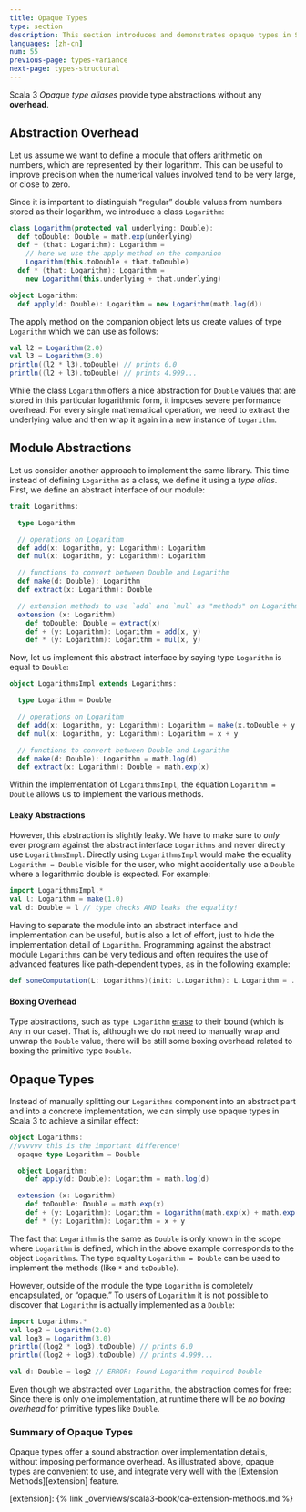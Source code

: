 ```yaml
---
title: Opaque Types
type: section
description: This section introduces and demonstrates opaque types in Scala 3.
languages: [zh-cn]
num: 55
previous-page: types-variance
next-page: types-structural
---
```


Scala 3 _Opaque type aliases_ provide type abstractions without any **overhead**.

## Abstraction Overhead

Let us assume we want to define a module that offers arithmetic on numbers, which are represented by their logarithm.
This can be useful to improve precision when the numerical values involved tend to be very large, or close to zero.

Since it is important to distinguish “regular” double values from numbers stored as their logarithm, we introduce a class `Logarithm`:

```scala
class Logarithm(protected val underlying: Double):
  def toDouble: Double = math.exp(underlying)
  def + (that: Logarithm): Logarithm =
    // here we use the apply method on the companion
    Logarithm(this.toDouble + that.toDouble)
  def * (that: Logarithm): Logarithm =
    new Logarithm(this.underlying + that.underlying)

object Logarithm:
  def apply(d: Double): Logarithm = new Logarithm(math.log(d))
```
The apply method on the companion object lets us create values of type `Logarithm` which we can use as follows:
```scala
val l2 = Logarithm(2.0)
val l3 = Logarithm(3.0)
println((l2 * l3).toDouble) // prints 6.0
println((l2 + l3).toDouble) // prints 4.999...
```
While the class `Logarithm` offers a nice abstraction for `Double` values that are stored in this particular logarithmic form, it imposes severe performance overhead: For every single mathematical operation, we need to extract the underlying value and then wrap it again in a new instance of `Logarithm`.


## Module Abstractions
Let us consider another approach to implement the same library.
This time instead of defining `Logarithm` as a class, we define it using a _type alias_.
First, we define an abstract interface of our module:

```scala
trait Logarithms:

  type Logarithm

  // operations on Logarithm
  def add(x: Logarithm, y: Logarithm): Logarithm
  def mul(x: Logarithm, y: Logarithm): Logarithm

  // functions to convert between Double and Logarithm
  def make(d: Double): Logarithm
  def extract(x: Logarithm): Double

  // extension methods to use `add` and `mul` as "methods" on Logarithm
  extension (x: Logarithm)
    def toDouble: Double = extract(x)
    def + (y: Logarithm): Logarithm = add(x, y)
    def * (y: Logarithm): Logarithm = mul(x, y)
```
Now, let us implement this abstract interface by saying type `Logarithm` is equal to `Double`:
```scala
object LogarithmsImpl extends Logarithms:

  type Logarithm = Double

  // operations on Logarithm
  def add(x: Logarithm, y: Logarithm): Logarithm = make(x.toDouble + y.toDouble)
  def mul(x: Logarithm, y: Logarithm): Logarithm = x + y

  // functions to convert between Double and Logarithm
  def make(d: Double): Logarithm = math.log(d)
  def extract(x: Logarithm): Double = math.exp(x)
```
Within the implementation of `LogarithmsImpl`, the equation `Logarithm = Double` allows us to implement the various methods.

#### Leaky Abstractions
However, this abstraction is slightly leaky.
We have to make sure to _only_ ever program against the abstract interface `Logarithms` and never directly use `LogarithmsImpl`.
Directly using `LogarithmsImpl` would make the equality `Logarithm = Double` visible for the user, who might accidentally use a `Double` where a logarithmic double is expected.
For example:

```scala
import LogarithmsImpl.*
val l: Logarithm = make(1.0)
val d: Double = l // type checks AND leaks the equality!
```

Having to separate the module into an abstract interface and implementation can be useful, but is also a lot of effort, just to hide the implementation detail of `Logarithm`.
Programming against the abstract module `Logarithms` can be very tedious and often requires the use of advanced features like path-dependent types, as in the following example:

```scala
def someComputation(L: Logarithms)(init: L.Logarithm): L.Logarithm = ...
```

#### Boxing Overhead
Type abstractions, such as `type Logarithm` [erase](https://www.scala-lang.org/files/archive/spec/2.13/03-types.html#type-erasure) to their bound (which is `Any` in our case).
That is, although we do not need to manually wrap and unwrap the `Double` value, there will be still some boxing overhead related to boxing the primitive type `Double`.

## Opaque Types
Instead of manually splitting our `Logarithms` component into an abstract part and into a concrete implementation, we can simply use opaque types in Scala 3 to achieve a similar effect:

```scala
object Logarithms:
//vvvvvv this is the important difference!
  opaque type Logarithm = Double

  object Logarithm:
    def apply(d: Double): Logarithm = math.log(d)

  extension (x: Logarithm)
    def toDouble: Double = math.exp(x)
    def + (y: Logarithm): Logarithm = Logarithm(math.exp(x) + math.exp(y))
    def * (y: Logarithm): Logarithm = x + y
```
The fact that `Logarithm` is the same as `Double` is only known in the scope where `Logarithm` is defined, which in the above example corresponds to the object `Logarithms`.
The type equality `Logarithm = Double` can be used to implement the methods (like `*` and `toDouble`).

However, outside of the module the type `Logarithm` is completely encapsulated, or “opaque.” To users of `Logarithm` it is not possible to discover that `Logarithm` is actually implemented as a `Double`:

```scala
import Logarithms.*
val log2 = Logarithm(2.0)
val log3 = Logarithm(3.0)
println((log2 * log3).toDouble) // prints 6.0
println((log2 + log3).toDouble) // prints 4.999...

val d: Double = log2 // ERROR: Found Logarithm required Double
```

Even though we abstracted over `Logarithm`, the abstraction comes for free:
Since there is only one implementation, at runtime there will be _no boxing overhead_ for primitive types like `Double`.

### Summary of Opaque Types
Opaque types offer a sound abstraction over implementation details, without imposing performance overhead.
As illustrated above, opaque types are convenient to use, and integrate very well with the [Extension Methods][extension] feature.


[extension]: {% link _overviews/scala3-book/ca-extension-methods.md %}
